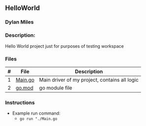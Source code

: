 ## HelloWorld
### Dylan Miles
### Description:
Hello World project just for purposes of testing workspace
### Files

|   #   | File            | Description                                        |
| :---: | --------------- | -------------------------------------------------- |
|   1   | [Main.go](./Main.go)         | Main driver of my project, contains all logic      |
|   2   | [go.mod](./go.mod)         | go module file      |

### Instructions

- Example run command:
    - `go run "./Main.go`
